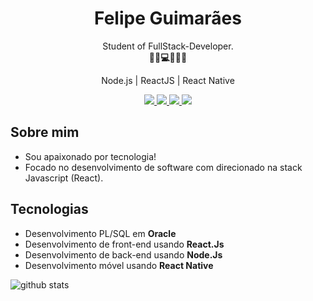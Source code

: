 <h1 align="center">Felipe Guimarães</h1>

<p align="center">
  Student of FullStack-Developer.<br />
  <b>🚀🎼💻🌌🍕🌱</b>
</p>

<p align="center">
  Node.js | ReactJS | React Native
</p>

<p align="center">
  <a
    href="https://api.whatsapp.com/send?phone=5534996572760&text=Hello%20i%20came%20from%20your%20Github" 
    alt="WhatsApp"
    target="blank"
  >
    <img src="https://img.shields.io/badge/-WhatsApp-25D366?style=flat-square&logo=WhatsApp&logoColor=white" />
  </a>
  <a
    href="mailto:felipeaggs@gmail.com" 
    alt="Email"
    target="blank"
  >
    <img src="https://img.shields.io/badge/-Email-B23121?style=flat-square&logo=gmail&logoColor=white" />
  </a>
  <a
    href="https://www.linkedin.com/in/felipe2g/" 
    alt="LinkedIn"
    target="blank"
  >
    <img src="https://img.shields.io/badge/-LinkedIn-0E76A8?style=flat-square&logo=Linkedin&logoColor=white" />
  </a>
  <a
    href="https://www.instagram.com/pensefelipe/" 
    alt="Instagram"
    target="blank"
  >
    <img src="https://img.shields.io/badge/-Instagram-C13584?style=flat-square&logo=Instagram&logoColor=white" />
  </a>
</p>

## Sobre mim
- Sou apaixonado por tecnologia!
- Focado no desenvolvimento de software com direcionado na stack Javascript (React).

## Tecnologias
- Desenvolvimento PL/SQL em **Oracle**
- Desenvolvimento de front-end usando **React.Js**
- Desenvolvimento de back-end usando **Node.Js**
- Desenvolvimento móvel usando **React Native**

![github stats](https://github-readme-stats.vercel.app/api?username=felipe2g&show_icons=true)
